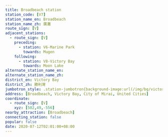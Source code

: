 ```yaml
---
title: Broadbeach station
station_code: [V7]
station_name_en: Broadbeach
station_name_zh: 廣灘
route_sign: [V]
adjacent_stations:
  - route_sign: [V]
    preceding:
      - station: V6-Marine Park
        towards: Mugen
    following:
      - station: V8-Victory Bay
        towards: Moon Lake
alternate_station_name_en: 
alternate_station_name_zh: 
district_en: Victory Bay
district_zh: 勝利灣
jumbotron_style: .station-jumbotron{background-image:url(/img/bg/victoryline.png);background-repeat:no-repeat;background-size:100% 10px;background-position:0 130px}
address: [Broadbeach, Victory Bay, City of Mirai, United Cities]
coordinate:
  - route_sign: [V]
    xyz: [502,49,-556]
nearby_attraction: [Broadbeach]
connecting_station: false
popular: false
date: 2020-07-12T02:01:00+08:00
---
```


